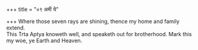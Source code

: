 +++
title = "०९ अमी ये"

+++
Where those seven rays are shining, thence my home and family extend.  
     This Trta Aptya knoweth well, and speaketh out for brotherhood. Mark this my woe, ye Earth and Heaven.